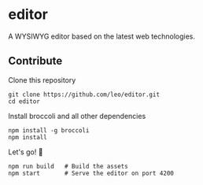 # editor

A WYSIWYG editor based on the latest web technologies.

## Contribute

Clone this repository

```shell
git clone https://github.com/leo/editor.git
cd editor
```

Install broccoli and all other dependencies

```shell
npm install -g broccoli
npm install
```

Let's go! :horse:

```shell
npm run build   # Build the assets
npm start       # Serve the editor on port 4200
```
